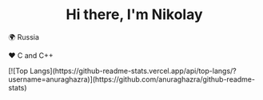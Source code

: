<h1 align="center">Hi there, I'm Nikolay</h1> 
<p>🌍 Russia</p>
<p>❤️ C and C++</p>
[![Top Langs](https://github-readme-stats.vercel.app/api/top-langs/?username=anuraghazra)](https://github.com/anuraghazra/github-readme-stats)

<!---
MoonNiRy/MoonNiRy is a ✨ special ✨ repository because its `README.md` (this file) appears on your GitHub profile.
You can click the Preview link to take a look at your changes.
--->
